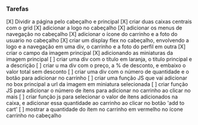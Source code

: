  ### Tarefas
 [X] Dividir a página pelo cabeçalho e principal
 [X] criar duas caixas centrais com o grid
 [X] adicionar a logo no cabeçalho
 [X] adicionar os menus de navegação no cabeçalho
 [X] adicionar o ícone do carrinho e a foto do usuario no cabeçalho
 [X] criar um display flex no cabeçalho, envolvendo a logo e a navegação em uma div, o carrinho e a foto do perfil em outra
 [X] criar o campo da imagem principal
 [X] adicionando as miniaturas da imagem principal
 [ ] criar uma div com o título em laranja, o titulo principal e a descrição
 [ ] criar u ma div com o preço, a % de desconto, e embaixo o valor total sem desconto
 [ ] criar uma div com o número de quantidade e o botão para adicionar no carrinho
 [ ] criar uma função JS que vai adicionar no box principal a url da imagem em miniatura selecionada
 [ ] criar função JS para adicionar o número de ítens para adicionar no carrinho ao clicar no mais
 [ ] criar função js para selecionar o valor de ítens adicionados na caixa, e adicionar essa quantidade ao carrinho ao clicar no botão 'add to cart'
 [ ] mostrar a quantidade do ítem no carrinho em vermelho no ícone carrinho no cabeçalho 